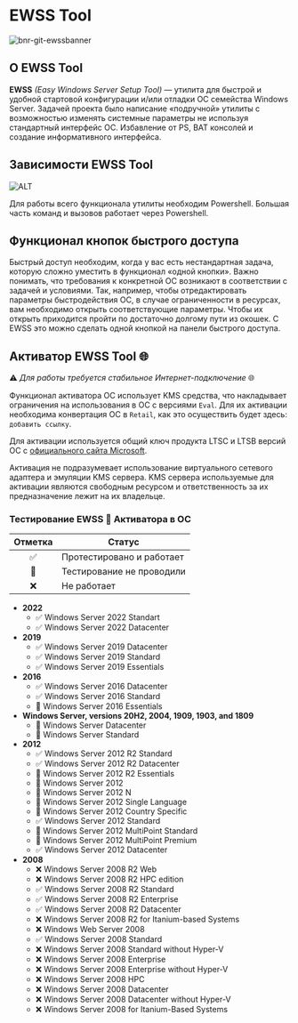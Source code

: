 # EWSS Tool

![bnr-git-ewssbanner](https://user-images.githubusercontent.com/31628014/179772956-ea1972aa-4ff8-44d6-8bcb-63b83c567c00.png)

## О EWSS Tool
**EWSS** _(Easy Windows Server Setup Tool)_ — утилита для быстрой и удобной стартовой конфигурации и/или отладки ОС семейства Windows Server. Задачей проекта было написание «подручной» утилиты с возможностью изменять системные параметры не используя стандартный интерфейс ОС. Избавление от PS, BAT консолей и создание информативного интерфейса.


## Зависимости EWSS Tool

![ALT](https://upload.wikimedia.org/wikipedia/commons/thumb/2/2f/PowerShell_5.0_icon.png/120px-PowerShell_5.0_icon.png?20151222103910 "Powershell")

Для работы всего функционала утилиты необходим Powershell. Большая часть команд и вызовов работает через Powershell. 


## Функционал кнопок быстрого доступа


Быстрый доступ необходим, когда у вас есть нестандартная задача, которую сложно уместить в функционал «одной кнопки». Важно понимать, что требования к конкретной ОС возникают в соответствии с задачей и условиями. Так, например, чтобы отредактировать параметры быстродействия ОС, в случае ограниченности в ресурсах, вам необходимо открыть соответствующие параметры. Чтобы их открыть приходится пройти по достаточно долгому пути из окошек. С EWSS это можно сделать одной кнопкой на панели быстрого доступа.


## Активатор EWSS Tool 🌐

⚠️ _Для работы требуется стабильное Интернет-подключение_ 🌐

Функционал активатора ОС использует KMS средства, что накладывает ограничения на использования в ОС с версиями `Eval`. Для их активации необходима конвертация ОС в `Retail`, как это осуществить будет здесь: `добавить ссылку`.

Для активации используется общий ключ продукта LTSC и LTSB версий ОС с [официального сайта Microsoft](https://docs.microsoft.com/en-us/windows-server/get-started/kms-client-activation-keys#windows-server-ltscltsb-versions). 

Активация не подразумевает использование виртуального сетевого адаптера и эмуляции KMS сервера. KMS сервера используемые для активации являются свободным ресурсом и ответственность за их предназначение лежит на их владельце.

### Тестирование EWSS 🔑 Активатора в ОС
| Отметка               | Статус                    |
|:---------------------:|---------------------------|
| :white_check_mark:    | Протестировано и работает |
| :black_square_button: | Тестирование не проводили |
| :x:                   | Не работает               |

  - **2022**
    - :white_check_mark: Windows Server 2022 Standart
    - :white_check_mark: Windows Server 2022 Datacenter
  - **2019**
    - :white_check_mark: Windows Server 2019 Datacenter
    - :white_check_mark: Windows Server 2019 Standard
    - :white_check_mark: Windows Server 2019 Essentials
  - **2016**
    - :white_check_mark: Windows Server 2016 Datacenter
    - :white_check_mark: Windows Server 2016 Standard
    - :black_square_button: Windows Server 2016 Essentials
  - **Windows Server, versions 20H2, 2004, 1909, 1903, and 1809**
    - :black_square_button: Windows Server Datacenter
    - :black_square_button: Windows Server Standard
  - **2012**
    - :white_check_mark: Windows Server 2012 R2 Standard
    - :white_check_mark: Windows Server 2012 R2 Datacenter
    - :black_square_button: Windows Server 2012 R2 Essentials
    - :black_square_button: Windows Server 2012
    - :black_square_button: Windows Server 2012 N
    - :black_square_button: Windows Server 2012 Single Language
    - :black_square_button: Windows Server 2012 Country Specific
    - :white_check_mark: Windows Server 2012 Standard
    - :black_square_button: Windows Server 2012 MultiPoint Standard
    - :black_square_button: Windows Server 2012 MultiPoint Premium
    - :white_check_mark: Windows Server 2012 Datacenter
  - **2008**
    - :x: Windows Server 2008 R2 Web
    - :x: Windows Server 2008 R2 HPC edition
    - :white_check_mark: Windows Server 2008 R2 Standard
    - :white_check_mark: Windows Server 2008 R2 Enterprise
    - :white_check_mark: Windows Server 2008 R2 Datacenter
    - :x: Windows Server 2008 R2 for Itanium-based Systems
    - :x: Windows Web Server 2008
    - :white_check_mark: Windows Server 2008 Standard
    - :x: Windows Server 2008 Standard without Hyper-V
    - :x: Windows Server 2008 Enterprise
    - :x: Windows Server 2008 Enterprise without Hyper-V
    - :x: Windows Server 2008 HPC
    - :x: Windows Server 2008 Datacenter
    - :x: Windows Server 2008 Datacenter without Hyper-V
    - :x: Windows Server 2008 for Itanium-Based Systems
